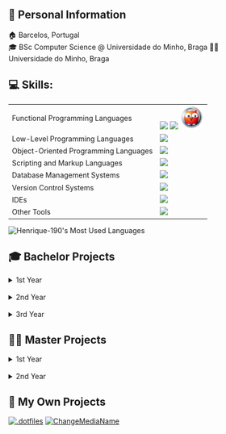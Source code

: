 ## 👋 Personal Information
🏠 Barcelos, Portugal  
🎓 BSc Computer Science @ Universidade do Minho, Braga
👨‍🎓 Universidade do Minho, Braga


## 💻 Skills:
<table>
<tr>
  <td>
    Functional Programming Languages
  </td>
  <td>
    <img src="https://skillicons.dev/icons?i=haskell&perline=1"> <img src="https://skillicons.dev/icons?i=r&perline=1"> <img src="src/prolog.png" alt="Prolog" width=48>
  </td>
</tr>

<tr>
  <td>
    Low-Level Programming Languages
  </td>  
  <td>
    <img src="https://skillicons.dev/icons?i=c&perline=10">
  </td>
</tr>

<tr>
  <td>
    Object-Oriented Programming Languages
  </td>
  <td>
    <img src="https://skillicons.dev/icons?i=cpp,go,java&perline=10">
  </td>
</tr>

<tr>
  <td>
    Scripting and Markup Languages
  </td>
  <td>
    <img src="https://skillicons.dev/icons?i=html,javascript,markdown,latex,python,pug&perline=10">
  </td>
</tr>

<tr>
  <td>
    Database Management Systems
  </td>
  <td>
    <img src="https://skillicons.dev/icons?i=mysql,mongodb&perline=2">
  </td>
</tr>

<tr>
  <td>
    Version Control Systems
  </td>
  <td>
    <img src="https://skillicons.dev/icons?i=git&perline=1">
  </td>
</tr>

<tr>
  <td>
    IDEs
  </td>
  <td>
    <img src="https://skillicons.dev/icons?i=clion,idea,pycharm,vscode&perline=10">
  </td>
</tr>

<tr>
  <td>
    Other Tools
  </td>
  <td>
    <img src="https://skillicons.dev/icons?i=docker,bots,githubactions,maven,nodejs,postman,regex&perline=10">
  </td>
</table>

<img src="https://github-readme-stats.vercel.app/api/top-langs/?username=Henrique-190&hide=jupyter%20notebook,html,roff&layout=donut&theme=vue-dark" alt="Henrique-190's Most Used Languages"/>


## 🎓 Bachelor Projects
<details>
  <summary>1st Year</summary>
    <table>
      <thead>
        <tr>
          <th align="center" colspan="3">1st Semester</th>
        </tr>
      </thead>
      <tr>
        <td align="center" valign="center">Laboratórios de<br>Informática I
      </td>
        <td align="center" valign="center">Informatics<br>Labs I
      </td>
        <td align="center" valign="center"><a href="https://github.com/Henrique-190/University/tree/main/Bachelor/1stGrade/1stSemester/LI1">Excitebike</a>
      </td>
      </tr>
    </table>
    <br><br>
    <table>
      <thead>
        <tr>
          <th align="center" colspan="3">2nd Semester</th>
        </tr>
      </thead>
      <tr>
        <td align="center" valign="center">Laboratórios de<br>Informática II
      </td>
        <td align="center" valign="center">Informatics<br>Labs II
      </td>
        <td align="center" valign="center"><a href="https://github.com/Henrique-190/University/tree/main/Bachelor/1stGrade/2ndSemester/LI2/LI2PL7G4">Rastros</a>
      </td>
      </tr>
    </table>
  </details>
</details>


<br>
<details>
  <summary>2nd Year</summary>
    <table>
      <thead>
        <tr>
          <th align="center" colspan="3">1st Semester</th>
        </tr>
      </thead>
      <tr>
        <td align="center" valign="center">Comunicação<br>de Dados
      </td>
        <td align="center" valign="center">Data<br>Communication
      </td>
        <td align="center" valign="center"><a href="https://github.com/Henrique-190/University/tree/main/Bachelor/2ndGrade/1stSemester/Comunica%C3%A7%C3%A3o%20de%20Dados">Sistema de Conversão de Dados<br>Data Conversion System</a>
      </td>
      </tr>
    </table>
    <br><br>
    <table>
      <thead>
        <tr>
          <th align="center" colspan="3">2nd Semester</th>
        </tr>
      </thead>
      <tr>
        <td align="center" valign="center">Laboratórios de<br>Informática III
      </td>
        <td align="center" valign="center">Informatics<br>Labs III
      </td>
        <td align="center" valign="center"><a href="https://github.com/Henrique-190/University/tree/main/Bachelor/2ndGrade/2ndSemester/LI3">Sistema de Gestão de Recomendações<br>Recommendation Management System</a>
      </td>
      </tr>
      <tr>
        <td align="center" valign="center">Programação Orientada<br>aos Objetos
      </td>
        <td align="center" valign="center">Object-Oriented<br>Programming
      </td>
        <td align="center" valign="center"><a href="https://github.com/Henrique-190/University/tree/main/Bachelor/2ndGrade/2ndSemester/POO">Football Manager</a>
      </td>
      </tr>
    </table>
  </details>
</details>

<br>
<details>
  <summary>3rd Year</summary>
    <table>
      <thead>
        <tr>
          <th align="center" colspan="3">1st Semester</th>
        </tr>
      </thead>
      <tr>
        <td align="center" valign="center">Cálculo de Programas
      </td>
        <td align="center" valign="center">Program<br>Calculation
      </td>
        <td align="center" valign="center"><a href="https://github.com/Henrique-190/University/tree/main/Bachelor/3rdGrade/1stSemester/CP">Projeto<br>Project</a>
      </td>
      </tr>
      <tr>
        <td align="center" valign="center">Comunicações<br>por Computador
      </td>
        <td align="center" valign="center">Computer<br>Communications
      </td>
        <td align="center" valign="center"><a href="https://github.com/Henrique-190/University/tree/main/Bachelor/3rdGrade/1stSemester/CC">Sistema DNS<br>DNS System</a>
      </td>
      </tr>
      <tr>
        <td align="center" valign="center">Desenvolvimento de Sistemas<br>de Software
      </td>
        <td align="center" valign="center">System<br>Software Development
      </td>
        <td align="center" valign="center"><a href="https://github.com/Henrique-190/University/tree/main/Bachelor/3rdGrade/1stSemester/DSS">Sistema de Gestão para Centros de Reparação<br>Repair Center Management System</a>
      </td>
      </tr>
      <tr>
        <td align="center" valign="center">Inteligência<br>Artificial
      </td>
        <td align="center" valign="center">Artificial<br>Intelligence
      </td>
        <td align="center" valign="center"><a href="https://github.com/Henrique-190/University/tree/main/Bachelor/3rdGrade/1stSemester/IA">Green Distribution</a>
      </td>
      </tr>
      <tr>
        <td align="center" valign="center">Laboratórios de<br>Informática IV
      </td>
        <td align="center" valign="center">Informatics<br>Labs IV
      </td>
        <td align="center" valign="center"><a href="https://github.com/Henrique-190/University/tree/main/Bachelor/3rdGrade/1stSemester/LI4/">Mangiare</a>
      </td>
      </tr>
      <tr>
        <td align="center" valign="center">Sistemas<br>Distribuídos
      </td>
        <td align="center" valign="center">Distributed<br>Systems
      </td>
        <td align="center" valign="center"><a href="https://github.com/Henrique-190/University/tree/main/Bachelor/3rdGrade/1stSemester/SD">Plataforma de reserva de voos<br>Flight Reservation Platform</a>
      </td>
      </tr>
    </table>
    <br><br>
    <table>
      <thead>
        <tr>
          <th align="center" colspan="3">2nd Semester</th>
        </tr>
      </thead>
      <tr>
        <td align="center" valign="center">Aprendizagem e<br>Decisão Inteligentes
      </td>
        <td align="center" valign="center">Intelligent<br>Learning and Decision
      </td>
        <td align="center" valign="center"><a href="https://github.com/Henrique-190/University/tree/main/Bachelor/3rdGrade/2ndSemester/ADI">Conceção de modelos de aprendizagem<br>Learning models design</a>
      </td>
      </tr>
      <tr>
        <td align="center" valign="center">Computação<br>Gráfica
      </td>
        <td align="center" valign="center">Computer<br>Graphics
      </td>
        <td align="center" valign="center"><a href="https://github.com/Henrique-190/University/tree/main/Bachelor/3rdGrade/2ndSemester/CG">Sistema solar<br>Solar System</a>
      </td>
      </tr>
      <tr>
        <td align="center" rowspan="2" valign="center">Processamento<br>de Linguagens
      </td>
        <td align="center" rowspan="2" valign="center">Language<br>Processing
      </td>
          <td align="center" valign="center"><a href="https://github.com/Henrique-190/University/tree/main/Bachelor/3rdGrade/2ndSemester/PL/1_Conversor">Conversor CSV para JSON<br>CSV to JSON Converter</a>
        </td>
        </tr>
          <td align="center" valign="center"><a href="https://github.com/Henrique-190/University/tree/main/Bachelor/3rdGrade/2ndSemester/PL/2_ParserGenerator">Gerador de Parser<br>Parser Generator</a>
        </td>
      </tr>
    </table>
  </details>
</details>


## 👨‍🎓 Master Projects
<details>
  <summary>1st Year</summary>
    <table>
      <thead>
        <tr>
          <th align="center" colspan="3">1st Semester</th>
        </tr>
      </thead>
      <tr>
        <td align="center" valign="center">Aplicações e Serviços de<br>Computação em Nuvem
      </td>
        <td align="center" valign="center">Cloud Computing<br>Applications and Services
      </td>
        <td align="center" valign="center"><a href="https://github.com/Henrique-190/University/tree/main/Master/1stGrade/1stSemester/ASCN">Automatização da aplicação Ghost<br>Ghost application automation</a>
      </td>
      </tr>
      <tr>
        <td align="center" valign="center">Dados e Aprendizagem<br>Automática
      </td>
        <td align="center" valign="center">Data and<br>Machine Learning
      </td>
        <td align="center" valign="center"><a href="https://github.com/Henrique-190/University/tree/main/Master/1stGrade/1stSemester/DAA">Conceção e otimização de modelos de Machine Learning<br>Conception and optimization of Machine Learning models</a>
      </td>
      </tr>
      <tr>
        <td align="center" valign="center">Computação<br>Paralela
      </td>
        <td align="center" valign="center">Parallel<br>Computing
      </td>
        <td align="center" valign="center"><a href="https://github.com/Henrique-190/University/tree/main/Master/1stGrade/1stSemester/CP">Algoritmo K-Means<br>K-Means Algorithm</a>
      </td>
      </tr>
      <tr>
        <td align="center" valign="center">Engenharia de<br>Serviços em Rede
      </td>
        <td align="center" valign="center">Network Services<br>Engineering
      </td>
        <td align="center" valign="center"><a href="https://github.com/Henrique-190/University/blob/main/Master/1stGrade/1stSemester/ESR">Servidor em tempo real<br>Real-time server</a>
      </td>
      </tr>
    </table>
    <br><br>
    <table>
      <thead>
        <tr>
          <th align="center" colspan="3">2nd Semester - Engenharia de Linguagens / Language Engineering</th>
        </tr>
      </thead>
      <tr>
        <td align="center" valign="center">Engenharia<br>Gramatical
      </td>
        <td align="center" valign="center">Grammatical<br>Engineering
      </td>
        <td align="center" valign="center"><a href="https://github.com/Henrique-190/University/blob/main/Master/1stGrade/2ndSemester/EL/EG">Ferramenta de<br>Análise de Código<br>Code Analysis Tool</a>
      </td>
      </tr>
      <tr>
        <td align="center" valign="center">Representação e Processamento<br>de Conhecimento na Web
      </td>
        <td align="center" valign="center">Knowledge Representation<br>and Processing on the Web
      </td>
        <td align="center" valign="center"><a href="https://github.com/Henrique-190/University/blob/main/Master/1stGrade/2ndSemester/EL/RPCW">Base de Dados de Acórdãos<br>Case Law Database</a>
      </td>
      </tr>
      <tr>
        <td align="center" valign="center">Scripting e Processamento<br>de Linguagem Natural
      </td>
        <td align="center" valign="center">Scripting and Natural<br>Language Processing
      </td>
        <td align="center" valign="center"><a href="https://github.com/Henrique-190/University/blob/main/Master/1stGrade/2ndSemester/EL/SPLN">Guia de Programação da Rádio<br>Radio Program Guide</a>
      </td>
      </tr>
    </table>
  </details>
</details>

<br>
<details>
  <summary>2nd Year</summary>
    <table>
      <thead>
        <tr>
          <th align="center" colspan="3">1st Semester</th>
        </tr>
      </thead>
      <tr>
        <td align="center" rowspan="2" valign="center">Aprendizagem<br>Automática
      </td>
        <td align="center" rowspan="2" valign="center">Machine<br>Learning
      </td>
          <td align="center" valign="center"><a href="https://github.com/Henrique-190/University/blob/main/Master/2ndGrade/1stSemester/ML/Project">Previsão da classificação da Premier League inglesa 22/23<br>English Premier League 22/23 Prediction Standings</a>
        </td>
        </tr>
          <td align="center" valign="center"><a href="https://github.com/Henrique-190/University/blob/main/Master/2ndGrade/1stSemester/ML/Assignments">Trabalhos Práticos<br>Practical Assignments</a>
        </td>
      </tr>
      <tr>
        <td align="center" valign="center">Engenharia de<br>Software
      </td>
        <td align="center" valign="center">Software<br>Engineering
      </td>
        <td align="center" valign="center"><a href="https://github.com/Henrique-190/University/tree/main/Master/2ndGrade/1stSemester/SE">Sistema de Gestão de Encomendas<br>Order Management System</a>
      </td>
      </tr>
    </table>
  </details>
</details>


## 🧍 My Own Projects
[![.dotfiles](https://github-readme-stats.vercel.app/api/pin/?username=Henrique-190&repo=.dotfiles&show_icons=true&hide_border=true&theme=react&include_all_commits=true&count_private=true)](https://github.com/Henrique-190/.dotfiles)
[![ChangeMediaName](https://github-readme-stats.vercel.app/api/pin/?username=Henrique-190&repo=CMN&show_icons=true&hide_border=true&theme=react&include_all_commits=true&count_private=true)](https://github.com/Henrique-190/CMN)